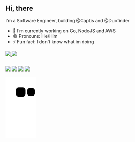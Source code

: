 ## Hi, there 
I'm a Software Engineer, building @Captis and @Duofinder

- 🔭 I’m currently working on Go, NodeJS and AWS
- 😄 Pronouns: He/Him
- ⚡ Fun fact: I don't know what im doing

<div>
  <a href="https://github.com/tckthecreator">
  <img height="180em" src="https://github-readme-stats.vercel.app/api?username=tckthecreator&show_icons=true&theme=radical&include_all_commits=true&count_private=true"/>
  <img height="180em" src="https://github-readme-stats.vercel.app/api/top-langs/?username=tckthecreator&layout=compact&langs_count=7&theme=radical"/>
</div>

  ##
  ##
  
  <div>
    <a href='https://www.linkedin.com/in/victor-souza-492765204/' target='_blank'><img src='https://img.shields.io/badge/LinkedIn-0077B5?style=for-the-badge&logo=linkedin&logoColor=white'></a>
    <a href='https://twitter.com/dsoouuzavictor' target='_blank'><img src='https://img.shields.io/badge/Twitter-1DA1F2?style=for-the-badge&logo=twitter&logoColor=white'></a>
    <a href='mailto:victordsoouuza@gmail.com' target='_blank'><img src='https://img.shields.io/badge/Gmail-D14836?style=for-the-badge&logo=gmail&logoColor=white'></a>
    <a href='https://api.whatsapp.com/send?phone=5587996342752' target='_blank'><img src='https://img.shields.io/badge/WhatsApp-25D366?style=for-the-badge&logo=whatsapp&logoColor=white'></a>
           
  </div>
  
 ![Snake animation](https://github.com/tckthecreator/tckthecreator/blob/output/github-contribution-grid-snake.svg)
